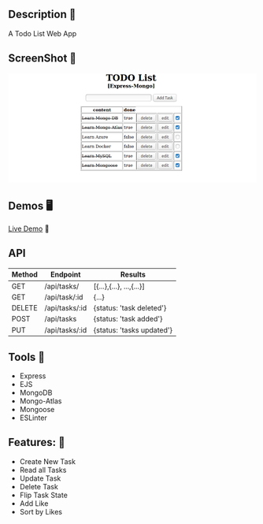 ## Description 📖
A Todo List Web App

## ScreenShot 📸
<!-- ![](images/ss02.png) -->
![](images/ss03.png)


## Demos 🖥️
[Live Demo](https://todo-express-mongo.herokuapp.com/)  🚀

## API 
Method|Endpoint|Results
-|-|-
GET|/api/tasks/|[{...},{...}, ...,{...}]
GET|/api/task/:id| {...}
DELETE|/api/tasks/:id| {status: 'task deleted'}
POST|/api/tasks| {status: 'task added'}
PUT|/api/tasks/:id| {status: 'tasks updated'}

## Tools 🧰

- Express
- EJS
- MongoDB
- Mongo-Atlas
- Mongoose
- ESLinter

## Features: 📑
- Create New Task
- Read all Tasks
- Update Task
- Delete Task
- Flip Task State
- Add Like
- Sort by Likes
